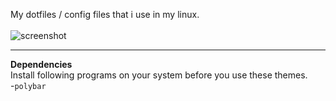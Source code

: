 My dotfiles / config files that i use in my linux.<br><br>
![screenshot](https://user-images.githubusercontent.com/75260836/114385999-4dfd6900-9bae-11eb-828b-8b085d9f4737.png)
<br>
***
**Dependencies**<br>
Install following programs on your system before you use these themes.<br>
    -`polybar`
    
